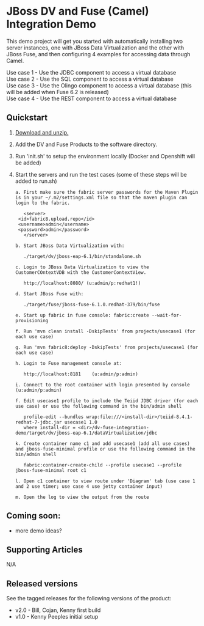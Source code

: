 JBoss DV and Fuse (Camel) Integration Demo
======================================
This demo project will get you started with automatically installing two server instances, one with JBoss Data Virtualization and the other with JBoss Fuse, and then configuring 4 examples for accessing data through Camel.
  
  Use case 1 - Use the JDBC component to access a virtual database  
  Use case 2 - Use the SQL component to access a virtual database  
  Use case 3 - Use the Olingo component to access a virtual database (this will be added when Fuse 6.2 is released)  
  Use case 4 - Use the REST component to access a virtual database  
  
Quickstart  
----------  

1. [Download and unzip.](https://github.com/DataVirtualizationByExample/dv-fuse-integration-demo/archive/master.zip)

2. Add the DV and Fuse Products to the software directory.

3. Run 'init.sh' to setup the environment locally (Docker and Openshift will be added)

4. Start the servers and run the test cases (some of these steps will be added to run.sh)  
  
   ```  
   a. First make sure the fabric server passwords for the Maven Plugin is in your ~/.m2/settings.xml file so that the maven plugin can login to the fabric. 
      
      <server>  
	<id>fabric8.upload.repo</id>  
	<username>admin</username>  
	<password>admin</password>  
      </server>  
      
   b. Start JBoss Data Virtualization with:  
      
      ./target/dv/jboss-eap-6.1/bin/standalone.sh  
  
   c. Login to JBoss Data Virtualization to view the CustomerCOntextVDB with the CustomerContextView.   
  
      http://localhost:8080/ (u:admin/p:redhat1!)  
  
   d. Start JBoss Fuse with:  

      ./target/fuse/jboss-fuse-6.1.0.redhat-379/bin/fuse  
  
   e. Start up fabric in fuse console: fabric:create --wait-for-provisioning  
  
   f. Run 'mvn clean install -DskipTests' from projects/usecase1 (for each use case)  
  
   g. Run 'mvn fabric8:deploy -DskipTests' from projects/usecase1 (for each use case)  
  
   h. Login to Fuse management console at:  
  
      http://localhost:8181    (u:admin/p:admin)  
  
   i. Connect to the root container with login presented by console  (u:admin/p:admin)  
      
   f. Edit usecase1 profile to include the Teiid JDBC driver (for each use case) or use the following command in the bin/admin shell  
   
      profile-edit --bundles wrap:file:///<install-dir>/teiid-8.4.1-redhat-7-jdbc.jar usecase1 1.0  
      where install-dir = <dir>/dv-fuse-integration-demo/target/dv/jboss-eap-6.1/dataVirtualization/jdbc  
    
   k. Create container name c1 and add usecase1 (add all use cases) and jboss-fuse-minimal profile or use the following command in the bin/admin shell  
  
      fabric:container-create-child --profile usecase1 --profile jboss-fuse-minimal root c1   
  
   l. Open c1 container to view route under 'Diagram' tab (use case 1 and 2 use timer; use case 4 use jetty container input)  
   
   m. Open the log to view the output from the route

   ``` 

Coming soon:
------------
   
   * more demo ideas?


Supporting Articles
-------------------
N/A  

Released versions
-----------------

See the tagged releases for the following versions of the product:

- v2.0 - Bill, Cojan, Kenny first build
- v1.0 - Kenny Peeples initial setup
